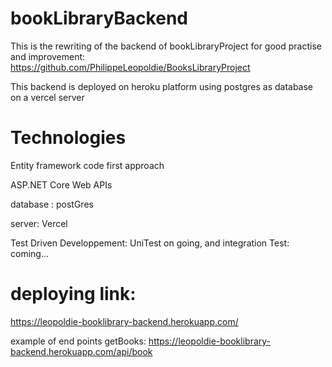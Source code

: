 # bookLibraryBackend

This is the rewriting of the backend of bookLibraryProject for good practise and improvement: https://github.com/PhilippeLeopoldie/BooksLibraryProject

This backend is deployed on heroku platform using postgres as database on a vercel server

# Technologies

Entity framework code first approach

ASP.NET Core Web APIs

database : postGres

server: Vercel

Test Driven Developpement: UniTest on going, and integration Test: coming...



# deploying link:
https://leopoldie-booklibrary-backend.herokuapp.com/

example of end points getBooks: https://leopoldie-booklibrary-backend.herokuapp.com/api/book

